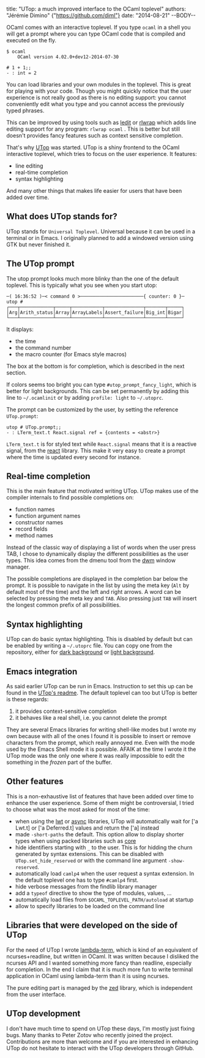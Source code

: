 title: "UTop: a much improved interface to the OCaml toplevel"
authors: "Jérémie Dimino" {"https://github.com/diml"}
date: "2014-08-21"
--BODY--

OCaml comes with an interactive toplevel. If you type `ocaml` in a
shell you will get a prompt where you can type OCaml code that is
compiled and executed on the fly.

    $ ocaml
        OCaml version 4.02.0+dev12-2014-07-30

    # 1 + 1;;
    - : int = 2

You can load libraries and your own modules in the toplevel. This is
great for playing with your code. Though you might quickly notice that
the user experience is not really good as there is no editing support:
you cannot conveniently edit what you type and you cannot access the
previously typed phrases.

This can be improved by using tools such as
[ledit](http://pauillac.inria.fr/~ddr/ledit/) or
[rlwrap](http://freecode.com/projects/rlwrap) which adds line editing
support for any program: `rlwrap ocaml` . This is better but still
doesn't provides fancy features such as context sensitive completion.

That's why [UTop](https://github.com/diml/utop) was started. UTop is a
shiny frontend to the OCaml interactive toplevel, which tries to focus
on the user experience. It features:

- line editing
- real-time completion
- syntax highlighting

And many other things that makes life easier for users that have been
added over time.

What does UTop stands for?
--------------------------

UTop stands for `Universal Toplevel`. Universal because it can be used
in a terminal or in Emacs. I originally planned to add a windowed
version using GTK but never finished it.

The UTop prompt
---------------

The utop prompt looks much more blinky than the one of the default
toplevel. This is typically what you see when you start utop:

    ─( 16:36:52 )─< command 0 >───────────────────────{ counter: 0 }─
    utop #
    ┌───┬────────────┬─────┬───────────┬──────────────┬───────┬─────┐
    │Arg│Arith_status│Array│ArrayLabels│Assert_failure│Big_int│Bigar│
    └───┴────────────┴─────┴───────────┴──────────────┴───────┴─────┘

It displays:

- the time
- the command number
- the macro counter (for Emacs style macros)

The box at the bottom is for completion, which is described in the
next section.

If colors seems too bright you can type `#utop_prompt_fancy_light`,
which is better for light backgrounds. This can be set permanently by
adding this line to `~/.ocamlinit` or by adding `profile: light` to
`~/.utoprc`.

The prompt can be customized by the user, by setting the reference
`UTop.prompt`:

    utop # UTop.prompt;;
    - : LTerm_text.t React.signal ref = {contents = <abstr>}

`LTerm_text.t` is for styled text while `React.signal` means that it
is a reactive signal, from the
[react](http://erratique.ch/software/react) library. This make it very
easy to create a prompt where the time is updated every second for
instance.

Real-time completion
--------------------

This is the main feature that motivated writing UTop. UTop makes use
of the compiler internals to find possible completions on:

- function names
- function argument names
- constructor names
- record fields
- method names

Instead of the classic way of displaying a list of words when the user
press TAB, I chose to dynamically display the different
possibilities as the user types. This idea comes from the dmenu tool
from the [dwm](http://dwm.suckless.org/) window manager.

The possible completions are displayed in the completion bar below the
prompt. It is possible to navigate in the list by using the meta key
(`Alt` by default most of the time) and the left and right arrows. A
word can be selected by pressing the meta key and `TAB`. Also pressing
just `TAB` will insert the longest common prefix of all possibilities.

Syntax highlighting
-------------------

UTop can do basic syntax highlighting. This is disabled by default but
can be enabled by writing a `~/.utoprc` file. You can copy one from
the repository, either for
[dark background](https://github.com/diml/utop/blob/master/utoprc-dark)
or
[light background](https://github.com/diml/utop/blob/master/utoprc-light).

Emacs integration
-----------------

As said earlier UTop can be run in Emacs. Instruction to set this up
can be found in the [UTop's readme](https://github.com/diml/utop). The
default toplevel can too but UTop is better is these regards:

1. it provides context-sensitive completion
2. it behaves like a real shell, i.e. you cannot delete the prompt

They are several Emacs libraries for writing shell-like modes but I
wrote my own because with all of the ones I found it is possible to
insert or remove characters from the prompt, which really annoyed
me. Even with the mode used by the Emacs Shell mode it is
possible. AFAIK at the time I wrote it the UTop mode was the only one
where it was really impossible to edit the something in the _frozen_
part of the buffer.

Other features
--------------

This is a non-exhaustive list of features that have been added over
time to enhance the user experience. Some of them might be
controversial, I tried to choose what was the most asked for most of
the time:

- when using the [lwt](http://ocsigen.org/lwt/) or
  [async](https://github.com/janestreet/async) libraries, UTop will
  automatically wait for ['a Lwt.t] or ['a Deferred.t] values and
  return the ['a] instead
- made `-short-paths` the default. This option allow to display
  shorter types when using packed libraries such as
  [core](https://github.com/janestreet/core)
- hide identifiers starting with `_` to the user. This is for hidding
  the churn generated by syntax extensions. This can be disabled with
  `UTop.set_hide_reserved` or with the command line argument
  `-show-reserved`.
- automatically load `camlp4` when the user request a syntax
  extension. In the default toplevel one has to type `#camlp4` first.
- hide verbose messages from the findlib library manager
- add a `typeof` directive to show the type of modules, values, ...
- automatically load files from `$OCAML_TOPLEVEL_PATH/autoload` at
  startup
- allow to specify libraries to be loaded on the command line

Libraries that were developed on the side of UTop
-------------------------------------------------

For the need of UTop I wrote
[lambda-term](https://github.com/diml/lambda-term), which is kind of
an equivalent of ncurses+readline, but written in OCaml. It was
written because I disliked the ncurses API and I wanted something more
fancy than readline, especially for completion. In the end I claim
that it is much more fun to write terminal application in OCaml using
lambda-term than it is using ncurses.

The pure editing part is managed by the
[zed](https://github.com/diml/zed) library, which is independent from
the user interface.


UTop development
----------------

I don't have much time to spend on UTop these days, I'm mostly just
fixing bugs. Many thanks to Peter Zotov who recently joined the
project. Contributions are more than welcome and if you are interested
in enhancing UTop do not hesitate to interact with the UTop developers
through GitHub.
